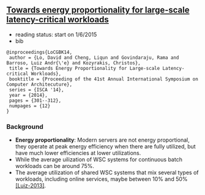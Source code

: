 ## [Towards energy proportionality for large-scale latency-critical workloads](http://dl.acm.org/citation.cfm?id=2665718)

- reading status: start on 1/6/2015
- bib
```
@inproceedings{LoCGBK14,
 author = {Lo, David and Cheng, Liqun and Govindaraju, Rama and Barroso, Luiz Andr{\'e} and Kozyrakis, Christos},
 title = {Towards Energy Proportionality for Large-scale Latency-critical Workloads},
 booktitle = {Proceeding of the 41st Annual International Symposium on Computer Architecuture},
 series = {ISCA '14},
 year = {2014},
 pages = {301--312},
 numpages = {12}
} 
```

### Background
- **Energy proportionality**: Modern servers are not energy proportional, they operate at peak energy efficiency when there are fully utilized, but have much lower efficiencies at lower utilizations. 
 - While the average uilization of WSC systems for continuous batch workloads can be around 75%.
 - The average utilization of shared WSC systems that mix several types of workloads, including online services, maybe between 10% and 50% [[Luiz-2013]](http://www.morganclaypool.com/doi/abs/10.2200/S00516ED2V01Y201306CAC024).
